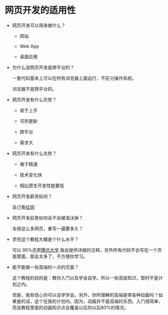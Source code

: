 # 网页开发的适用性

- 网页开发可以用来做什么？

  - 网站

  - Web App

  - 桌面应用

    

- 为什么说网页开发是跨平台的？

    一套代码基本上可以在所有浏览器上面运行，不区分操作系统。

     浏览器不是跨平台的。

  

- 网页开发有什么优势？

  - 易于上手

  - 可热更新

  - 跨平台

  - 需求大

    

- 网页开发有什么劣势？

  - 难于精通

  - 技术变化快

  - 相比原生开发性能要低

    

- 网页开发薪资如何？

   自己看[拉钩](https://www.lagou.com/)

- 网页开发前景如何会不会被淘汰掉？

  全球这么多网页，重写一遍要多久？   
  
  
  
- 学完这个教程大概是个什么水平？

  可以 95%还原[腾讯大学](https://daxue.qq.com/).我会提供详细的注释，另外所有代码不会写在一个页面里面，那会太多了，不方便你学习。

  

- 能不能做一些高端的一点的页面？

  这个教程的目的是：教你入门以及学会自学。所以一些高级知识，暂时不是计划之内。

  但是，我有信心你可以自学学会。另外，你所理解的高端是带各种动画吗？如果是的话，这个在我的计划内。因为，动画并不是高端的东西。入门很简单，而且教程里面的动画知识点会覆盖以后你以后80%的情况。





